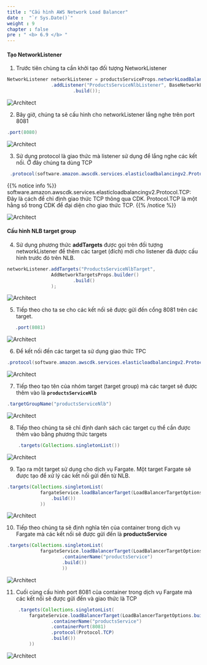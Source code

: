 ```yaml
---
title : "Cấu hình AWS Network Load Balancer"
date :  "`r Sys.Date()`" 
weight : 9
chapter : false
pre : " <b> 6.9 </b> "
---
```


#### Tạo NetworkListener

1. Trước tiên chùng ta cần khởi tạo đối tượng NetworkListener 

```java
NetworkListener networkListener = productsServiceProps.networkLoadBalancer()
                .addListener("ProductsServiceNlbListener", BaseNetworkListenerProps.builder()
                        .build());
```
![Architect](/images/6/configNLB/01.png?featherlight=false&width=60pc)

2. Bây giờ, chúng ta sẽ cấu hình cho networkListener lắng nghe trên port 8081

```java
.port(8080)
```

![Architect](/images/6/configNLB/02.png?featherlight=false&width=60pc)

3. Sử dụng protocol là giao thức mà listener sử dụng để lắng nghe các kết nối. Ở đây chúng ta dùng TCP

```java
 .protocol(software.amazon.awscdk.services.elasticloadbalancingv2.Protocol.TCP)
```

{{% notice info %}}
software.amazon.awscdk.services.elasticloadbalancingv2.Protocol.TCP: Đây là cách để chỉ định giao thức TCP thông qua CDK. Protocol.TCP là một hằng số trong CDK để đại diện cho giao thức TCP.
{{% /notice %}}

![Architect](/images/6/configNLB/03.png?featherlight=false&width=60pc)

#### Cấu hình NLB target group

4. Sử dụng phương thức **addTargets** được gọi trên đối tượng networkListener để thêm các target (đích) mới cho listener đã được cấu hình trước đó trên NLB.

```java
networkListener.addTargets("ProductsServiceNlbTarget",
                AddNetworkTargetsProps.builder()
                        .build()
                );
```
![Architect](/images/6/configNLB/04.png?featherlight=false&width=60pc)

5. Tiếp theo cho ta se cho các kết nối sẽ được gửi đến cổng 8081 trên các target.

```java
   .port(8081)
```
![Architect](/images/6/configNLB/05.png?featherlight=false&width=60pc)

6. Để kết nối đến các target ta sử dụng giao thức TPC

```java
.protocol(software.amazon.awscdk.services.elasticloadbalancingv2.Protocol.TCP)
```

![Architect](/images/6/configNLB/06.png?featherlight=false&width=60pc)

7. Tiếp theo tạo tên của nhóm target (target group) mà các target sẽ được thêm vào là **``productsServiceNlb``**

```java
.targetGroupName("productsServiceNlb")
```
![Architect](/images/6/configNLB/07.png?featherlight=false&width=60pc)

8. Tiếp theo chúng ta sẽ chỉ định danh sách các target cụ thể cần được thêm vào bằng phương thức targets

```java
    .targets(Collections.singletonList())
```
![Architect](/images/6/configNLB/08.png?featherlight=false&width=60pc)

9. Tạo ra một target sử dụng cho dịch vụ Fargate. Một target Fargate sẽ được tạo để xử lý các kết nối gửi đến từ NLB.

```java
.targets(Collections.singletonList(
            fargateService.loadBalancerTarget(LoadBalancerTargetOptions.builder()
                .build())
            ))
```
![Architect](/images/6/configNLB/09.png?featherlight=false&width=60pc)

10. Tiếp theo chúng ta sẽ định nghĩa tên của container trong dịch vụ Fargate mà các kết nối sẽ được gửi đến là **productsService**

```java
.targets(Collections.singletonList(
            fargateService.loadBalancerTarget(LoadBalancerTargetOptions.builder()
                    .containerName("productsService")
                    .build())
                    ))
```
![Architect](/images/6/configNLB/10.png?featherlight=false&width=60pc)

11. Cuối cùng cấu hình port 8081 của container trong dịch vụ Fargate mà các kết nối sẽ được gửi đến và giao thức là TCP

```java
    .targets(Collections.singletonList(
        fargateService.loadBalancerTarget(LoadBalancerTargetOptions.builder()
                .containerName("productsService")
                .containerPort(8081)
                .protocol(Protocol.TCP)
                .build())
        ))
```
![Architect](/images/6/configNLB/11.png?featherlight=false&width=60pc)


